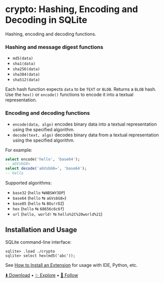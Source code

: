 # crypto: Hashing, Encoding and Decoding in SQLite

Hashing, encoding and decoding functions.

### Hashing and message digest functions

-   `md5(data)`
-   `sha1(data)`
-   `sha256(data)`
-   `sha384(data)`
-   `sha512(data)`

Each hash function expects `data` to be `TEXT` or `BLOB`. Returns a `BLOB` hash. Use the `hex()` or `encode()` functions to encode it into a textual representation.

### Encoding and decoding functions

-   `encode(data, algo)` encodes binary data into a textual representation using the specified algorithm.
-   `decode(text, algo)` decodes binary data from a textual representation using the specified algorithm.

For example:

```sql
select encode('hello', 'base64');
-- aGVsbG8=
select decode('aGVsbG8=', 'base64');
-- hello
```

Supported algorithms:

-   `base32` (`hello` ⇆`NBSWY3DP`)
-   `base64` (`hello` ⇆ `aGVsbG8=`)
-   `base85` (`hello` ⇆ `BOu!rDZ`)
-   `hex` (`hello` ⇆ `68656c6c6f`)
-   `url` (`hello, world!` ⇆ `hello%2C%20world%21`)

## Installation and Usage

SQLite command-line interface:

```
sqlite> .load ./crypto
sqlite> select hex(md5('abc'));
```

See [How to Install an Extension](install.md) for usage with IDE, Python, etc.

[⬇️ Download](https://github.com/nalgeon/sqlean/releases/latest) •
[✨ Explore](https://github.com/nalgeon/sqlean) •
[🚀 Follow](https://twitter.com/ohmypy)
